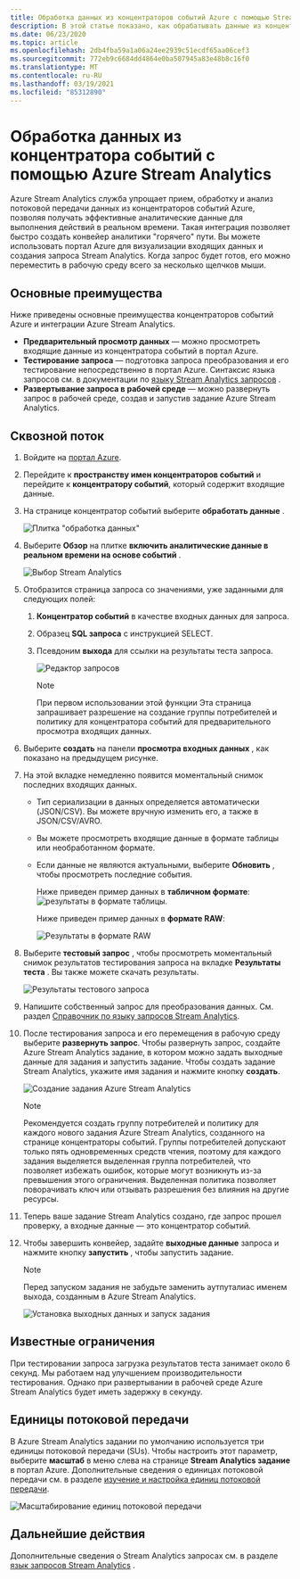 ```yaml
---
title: Обработка данных из концентраторов событий Azure с помощью Stream Analytics | Документация Майкрософт
description: В этой статье показано, как обрабатывать данные из концентратора событий Azure с помощью задания Azure Stream Analytics.
ms.date: 06/23/2020
ms.topic: article
ms.openlocfilehash: 2db4fba59a1a06a24ee2939c51ecdf65aa06cef3
ms.sourcegitcommit: 772eb9c6684dd4864e0ba507945a83e48b8c16f0
ms.translationtype: MT
ms.contentlocale: ru-RU
ms.lasthandoff: 03/19/2021
ms.locfileid: "85312890"
---
```

# <a name="process-data-from-your-event-hub-using-azure-stream-analytics"></a>Обработка данных из концентратора событий с помощью Azure Stream Analytics 
Azure Stream Analytics служба упрощает прием, обработку и анализ потоковой передачи данных из концентраторов событий Azure, позволяя получать эффективные аналитические данные для выполнения действий в реальном времени. Такая интеграция позволяет быстро создать конвейер аналитики "горячего" пути. Вы можете использовать портал Azure для визуализации входящих данных и создания запроса Stream Analytics. Когда запрос будет готов, его можно переместить в рабочую среду всего за несколько щелчков мыши. 

## <a name="key-benefits"></a>Основные преимущества
Ниже приведены основные преимущества концентраторов событий Azure и интеграции Azure Stream Analytics. 
- **Предварительный просмотр данных** — можно просмотреть входящие данные из концентратора событий в портал Azure.
- **Тестирование запроса** — подготовка запроса преобразования и его тестирование непосредственно в портал Azure. Синтаксис языка запросов см. в документации по [языку Stream Analytics запросов](/stream-analytics-query/built-in-functions-azure-stream-analytics) .
- **Развертывание запроса в рабочей среде** — можно развернуть запрос в рабочей среде, создав и запустив задание Azure Stream Analytics.

## <a name="end-to-end-flow"></a>Сквозной поток

1. Войдите на [портал Azure](https://portal.azure.com). 
1. Перейдите к **пространству имен концентраторов событий** и перейдите к **концентратору событий**, который содержит входящие данные. 
1. На странице концентратор событий выберите **обработать данные** .  

    ![Плитка "обработка данных"](./media/process-data-azure-stream-analytics/process-data-tile.png)
1. Выберите **Обзор** на плитке **включить аналитические данные в реальном времени на основе событий** . 

    ![Выбор Stream Analytics](./media/process-data-azure-stream-analytics/process-data-page-explore-stream-analytics.png)
1. Отобразится страница запроса со значениями, уже заданными для следующих полей:
    1. **Концентратор событий** в качестве входных данных для запроса.
    1. Образец **SQL запроса** с инструкцией SELECT. 
    1. Псевдоним **выхода** для ссылки на результаты теста запроса. 

        ![Редактор запросов](./media/process-data-azure-stream-analytics/query-editor.png)
        
        > [!NOTE]
        >  При первом использовании этой функции Эта страница запрашивает разрешение на создание группы потребителей и политику для концентратора событий для предварительного просмотра входящих данных.
1. Выберите **создать** на панели **просмотра входных данных** , как показано на предыдущем рисунке. 
1. На этой вкладке немедленно появится моментальный снимок последних входящих данных.
    - Тип сериализации в данных определяется автоматически (JSON/CSV). Вы можете вручную изменить его, а также в JSON/CSV/AVRO.
    - Вы можете просмотреть входящие данные в формате таблицы или необработанном формате. 
    - Если данные не являются актуальными, выберите **Обновить** , чтобы просмотреть последние события. 

        Ниже приведен пример данных в **табличном формате**:   ![ результаты в формате таблицы.](./media/process-data-azure-stream-analytics/snapshot-results.png)

        Ниже приведен пример данных в **формате RAW**: 

        ![Результаты в формате RAW](./media/process-data-azure-stream-analytics/snapshot-results-raw-format.png)
1. Выберите **тестовый запрос** , чтобы просмотреть моментальный снимок результатов тестирования запроса на вкладке **Результаты теста** . Вы также можете скачать результаты.

    ![Результаты тестового запроса](./media/process-data-azure-stream-analytics/test-results.png)
1. Напишите собственный запрос для преобразования данных. См. раздел [Справочник по языку запросов Stream Analytics](/stream-analytics-query/stream-analytics-query-language-reference).
1. После тестирования запроса и его перемещения в рабочую среду выберите **развернуть запрос**. Чтобы развернуть запрос, создайте Azure Stream Analytics задание, в котором можно задать выходные данные для задания и запустить задание. Чтобы создать задание Stream Analytics, укажите имя задания и нажмите кнопку **создать**.

      ![Создание задания Azure Stream Analytics](./media/process-data-azure-stream-analytics/create-stream-analytics-job.png)

      > [!NOTE] 
      >  Рекомендуется создать группу потребителей и политику для каждого нового задания Azure Stream Analytics, созданного на странице концентраторы событий. Группы потребителей допускают только пять одновременных средств чтения, поэтому для каждого задания выделяется выделенная группа потребителей, что позволяет избежать ошибок, которые могут возникнуть из-за превышения этого ограничения. Выделенная политика позволяет поворачивать ключ или отзывать разрешения без влияния на другие ресурсы. 
1. Теперь ваше задание Stream Analytics создано, где запрос прошел проверку, а входные данные — это концентратор событий. 

9.  Чтобы завершить конвейер, задайте **выходные данные** запроса и нажмите кнопку **запустить** , чтобы запустить задание.

    > [!NOTE]
    > Перед запуском задания не забудьте заменить аутпуталиас именем выхода, созданным в Azure Stream Analytics.

      ![Установка выходных данных и запуск задания](./media/process-data-azure-stream-analytics/set-output-start-job.png)


## <a name="known-limitations"></a>Известные ограничения
При тестировании запроса загрузка результатов теста занимает около 6 секунд. Мы работаем над улучшением производительности тестирования. Однако при развертывании в рабочей среде Azure Stream Analytics будет иметь задержку в секунду.

## <a name="streaming-units"></a>Единицы потоковой передачи
В Azure Stream Analytics задании по умолчанию используется три единицы потоковой передачи (SUs). Чтобы настроить этот параметр, выберите **масштаб** в меню слева на странице **Stream Analytics задание** в портал Azure. Дополнительные сведения о единицах потоковой передачи см. в разделе [изучение и настройка единиц потоковой передачи](../stream-analytics/stream-analytics-streaming-unit-consumption.md).

![Масштабирование единиц потоковой передачи](./media/process-data-azure-stream-analytics/scale.png)

## <a name="next-steps"></a>Дальнейшие действия
Дополнительные сведения о Stream Analytics запросах см. в разделе [язык запросов Stream Analytics](/stream-analytics-query/built-in-functions-azure-stream-analytics) .
